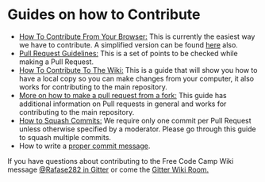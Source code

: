 # Guides on how to Contribute
- [How To Contribute From Your Browser:](https://github.com/FreeCodeCamp/FreeCodeCamp/wiki/Wiki-Contribute-Online) This is currently the easiest way we have to contribute. A simplified version can be found [here](https://medium.freecodecamp.com/how-to-land-your-first-open-source-contribution-from-your-browser-in-15-minutes-756d9bbf81ad) also.
- [Pull Request Guidelines:](https://github.com/FreeCodeCamp/FreeCodeCamp/wiki/PULL_REQUEST_TEMPLATE) This is a set of points to be checked while making a Pull Request.
- [How To Contribute To The Wiki:](https://github.com/FreeCodeCamp/FreeCodeCamp/wiki/Wiki-Contribute-Local-GUI) This is a guide that will show you how to have a local copy so you can make changes from your computer, it also works for contributing to the main repository.
- [More on how to make a pull request from a fork:](https://github.com/FreeCodeCamp/FreeCodeCamp/wiki/Pull-Request-Contribute) This guide has additional information on Pull requests in general and works for contributing to the main repository.
- [How to Squash Commits:](https://github.com/FreeCodeCamp/FreeCodeCamp/wiki/Git-Squash) We require only one commit per Pull Request unless otherwise specified by a moderator. Please go through this guide to squash multiple commits.
- How to write a [proper commit message](https://github.com/FreeCodeCamp/FreeCodeCamp/wiki/Git-Commit-Message).

If you have questions about contributing to the Free Code Camp Wiki message [@Rafase282 in Gitter](https://gitter.im/Rafase282) or come the [Gitter Wiki Room.](https://gitter.im/FreeCodeCamp/Wiki)
